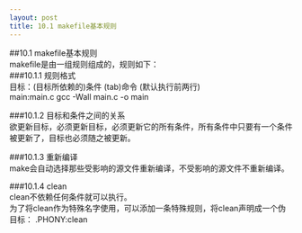 ```yaml
---
layout: post
title: 10.1 makefile基本规则
---
```

##10.1 makefile基本规则   
makefile是由一组规则组成的，规则如下：   
###10.1.1 规则格式   
	目标：(目标所依赖的)条件
		(tab)命令		(默认执行前两行)   
	main:main.c
		gcc -Wall main.c -o main

###10.1.2 目标和条件之间的关系   
欲更新目标，必须更新目标，必须更新它的所有条件，所有条件中只要有一个条件被更新了，目标也必须随之被更新。

###10.1.3 重新编译    
make会自动选择那些受影响的源文件重新编译，不受影响的源文件不重新编译。

###10.1.4 clean    
clean不依赖任何条件就可以执行。<br>
为了将clean作为特殊名字使用，可以添加一条特殊规则，将clean声明成一个伪目标：    .PHONY:clean
